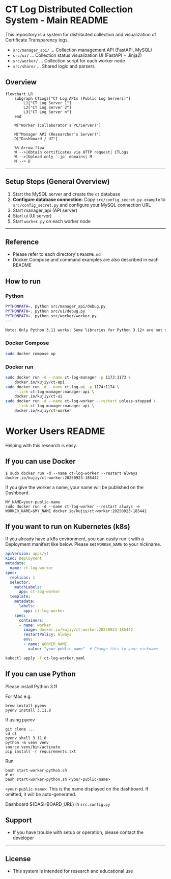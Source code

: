 # CT Log Distributed Collection System - Main README

This repository is a system for distributed collection and visualization of Certificate Transparency logs.

- `src/manager_api/` ... Collection management API (FastAPI, MySQL)
- `src/ui/`  ... Collection status visualization UI (FastAPI + Jinja2)
- `src/worker/`      ... Collection script for each worker node
- `src/share/`       ... Shared logic and parsers

## Overview
```mermaid
flowchart LR
    subgraph CTLogs["CT Log APIs (Public Log Servers)"]
        L1["CT Log Server 1"]
        L2["CT Log Server 2"]
        L3["CT Log Server n"]
    end

    W["Worker (Collaborator's PC/Server)"]

    M["Manager API (Researcher's Server)"]
    D["Dashboard / UI"]

    %% Arrow flow
    W -->|Obtain certificates via HTTP request| CTLogs
    W -->|Upload only `.jp` domains| M
    M --> D

```
---

## Setup Steps (General Overview)

1. Start the MySQL server and create the `ct` database
2. **Configure database connection**: Copy `src/config_secret.py.example` to `src/config_secret.py` and configure your MySQL connection URL
3. Start manager_api (API server)
4. Start ui (UI server)
5. Start `worker.py` on each worker node

---

## Reference
- Please refer to each directory's `README.md`
- Docker Compose and command examples are also described in each README

## How to run
### Python
```sh
PYTHONPATH=. python src/manager_api/debug.py
PYTHONPATH=. python src/ui/debug.py
PYTHONPATH=. python src/worker/worker.py
---

Note: Only Python 3.11 works. Some libraries for Python 3.12+ are not supported yet.

```
### Docker Compose
```sh
sudo docker compose up
```

### Docker run
```sh
sudo docker run -d --name ct-log-manager -p 1173:1173 \
    docker.io/kujiy/ct-api
sudo docker run -d --name ct-log-ui -p 1174:1174 \
    --link ct-log-manager:manager-api \
    docker.io/kujiy/ct-ui
sudo docker run -d --name ct-log-worker --restart unless-stopped \
    --link ct-log-manager:manager-api \
    docker.io/kujiy/ct-worker
```

# Worker Users README
Helping with this research is easy.

## If you can use Docker
```shell
$ sudo docker run -d --name ct-log-worker --restart always docker.io/kujiy/ct-worker:20250923-185442
```
If you give the worker a name, your name will be published on the Dashboard.

```shell
MY_NAME=your-public-name
sudo docker run -d --name ct-log-worker --restart always -e WORKER_NAME=$MY_NAME docker.io/kujiy/ct-worker:20250923-185442
```

## If you want to run on Kubernetes (k8s)
If you already have a k8s environment, you can easily run it with a Deployment manifest like below. Please set `WORKER_NAME` to your nickname.

```yaml
apiVersion: apps/v1
kind: Deployment
metadata:
  name: ct-log-worker
spec:
  replicas: 1
  selector:
    matchLabels:
      app: ct-log-worker
  template:
    metadata:
      labels:
        app: ct-log-worker
    spec:
      containers:
      - name: worker
        image: docker.io/kujiy/ct-worker:20250923-185442
        restartPolicy: Always
        env:
        - name: WORKER_NAME
          value: "your-public-name"  # Change this to your nickname        
```

```bash
kubectl apply -f ct-log-worker.yaml
```

## If you can use Python
Please install Python 3.11

For Mac
e.g.
```shell
brew install pyenv
pyenv install 3.11.8
```

If using pyenv
```shell
git clone ...
cd ct
pyenv shell 3.11.8
python -m venv venv
source venv/bin/activate
pip install -r requirements.txt
```

Run
```shell
bash start-worker-python.sh
# or
bash start-worker-python.sh <your-public-name>
```
`<your-public-name>`: This is the name displayed on the dashboard. If omitted, it will be auto-generated.

Dashboard
${DASHBOARD_URL} in `src.config.py`

## Support
- If you have trouble with setup or operation, please contact the developer

---

## License
- This system is intended for research and educational use
